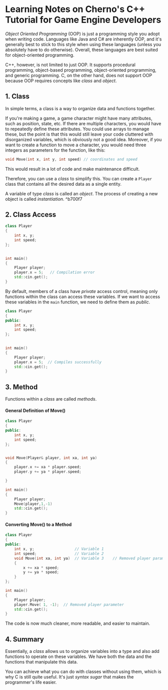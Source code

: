 # Learning Notes on Cherno's C++ Tutorial for Game Engine Developers

*Object Oriented Programming* (OOP) is just a programming style you adopt when writing code. Languages like Java and C# are inherently OOP, and it's generally best to stick to this style when using these languages (unless you absolutely have to do otherwise). Overall, these languages are best suited for object-oriented programming.

C++, however, is not limited to just OOP. It supports procedural programming, object-based programming, object-oriented programming, and generic programming. C, on the other hand, does not support OOP because OOP requires concepts like *class* and *object*.

## 1. Class

In simple terms, a class is a way to organize data and functions together.

If you're making a game, a game character might have many attributes, such as position, state, etc. If there are multiple characters, you would have to repeatedly define these attributes. You could use arrays to manage these, but the point is that this would still leave your code cluttered with disorganized variables, which is obviously not a good idea. Moreover, if you want to create a function to move a character, you would need three integers as parameters for the function, like this:

```cpp
void Move(int x, int y, int speed) // coordinates and speed
```

This would result in a lot of code and make maintenance difficult.

Therefore, you can use a *class* to simplify this. You can create a `Player` class that contains all the desired data as a single entity.

A variable of type *class* is called an *object*. The process of creating a new object is called *instantiation*. ^b700f7

## 2. Class Access

```cpp
class Player
{	
	int x, y;
	int speed;
};

	
int main()
{
	Player player;
	player.x = 5;   // Compilation error
	std::cin.get();
}
```

By default, members of a class have *private* access control, meaning only functions within the class can access these variables. If we want to access these variables in the `main` function, we need to define them as *public*.

```cpp
class Player
{	
public:
	int x, y;
	int speed;
};

	
int main()
{
	Player player;
	player.x = 5;  // Compiles successfully
	std::cin.get();
}
```

## 3. Method

Functions within a *class* are called *methods*.

#### General Definition of Move()

```cpp
class Player
{	
public:
	int x, y;
	int speed;
};


void Move(Player& player, int xa, int ya)
{
	player.x += xa * player.speed;
	player.y += ya * player.speed;

}

int main()
{
	Player player;
	Move(player,1,-1)
	std::cin.get();
}
```

#### Converting Move() to a Method

```cpp
class Player
{	
public:
	int x, y;                  // Variable 1              
	int speed;                 // Variable 2
	void Move(int xa, int ya)  // Variable 3    // Removed player parameter
	{
		x += xa * speed;
		y += ya * speed;
	}
};

int main()
{
	Player player;
	player.Move( 1, -1);  // Removed player parameter
	std::cin.get();
}
```

The code is now much cleaner, more readable, and easier to maintain.

## 4. Summary

Essentially, a *class* allows us to organize variables into a type and also add functions to operate on these variables. We have both the data and the functions that manipulate this data.

You can achieve what you can do with classes without using them, which is why C is still quite useful. It's just *syntax sugar* that makes the programmer's life easier.